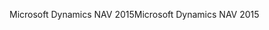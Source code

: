 <span data-ttu-id="cc446-101">Microsoft Dynamics NAV 2015</span><span class="sxs-lookup"><span data-stu-id="cc446-101">Microsoft Dynamics NAV 2015</span></span>